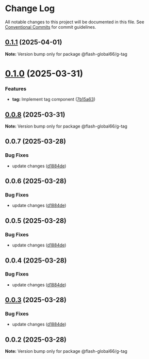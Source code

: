 # Change Log

All notable changes to this project will be documented in this file.
See [Conventional Commits](https://conventionalcommits.org) for commit guidelines.

## [0.1.1](https://github.com/Flash-Global66/global-design-system/compare/@flash-global66/g-tag@0.1.0...@flash-global66/g-tag@0.1.1) (2025-04-01)

**Note:** Version bump only for package @flash-global66/g-tag





# [0.1.0](https://github.com/Flash-Global66/global-design-system/compare/@flash-global66/g-tag@0.0.8...@flash-global66/g-tag@0.1.0) (2025-03-31)


### Features

* **tag:** Implement tag component ([7b15a63](https://github.com/Flash-Global66/global-design-system/commit/7b15a63d1c5630ad4174506819e2dee96266aaf0))





## [0.0.8](https://github.com/Flash-Global66/global-design-system/compare/@flash-global66/g-tag@0.0.7...@flash-global66/g-tag@0.0.8) (2025-03-31)

**Note:** Version bump only for package @flash-global66/g-tag





## 0.0.7 (2025-03-28)


### Bug Fixes

* update changes ([d1884de](https://github.com/Flash-Global66/global-design-system/commit/d1884de11e4e9522c2d6912d932122a75aabf9e7))





## 0.0.6 (2025-03-28)


### Bug Fixes

* update changes ([d1884de](https://github.com/Flash-Global66/global-design-system/commit/d1884de11e4e9522c2d6912d932122a75aabf9e7))





## 0.0.5 (2025-03-28)


### Bug Fixes

* update changes ([d1884de](https://github.com/Flash-Global66/global-design-system/commit/d1884de11e4e9522c2d6912d932122a75aabf9e7))





## 0.0.4 (2025-03-28)


### Bug Fixes

* update changes ([d1884de](https://github.com/Flash-Global66/global-design-system/commit/d1884de11e4e9522c2d6912d932122a75aabf9e7))





## [0.0.3](https://github.com/Flash-Global66/global-design-system/compare/@flash-global66/g-tag@0.0.2...@flash-global66/g-tag@0.0.3) (2025-03-28)


### Bug Fixes

* update changes ([d1884de](https://github.com/Flash-Global66/global-design-system/commit/d1884de11e4e9522c2d6912d932122a75aabf9e7))





## 0.0.2 (2025-03-28)

**Note:** Version bump only for package @flash-global66/g-tag
